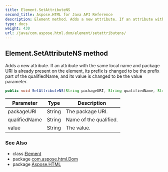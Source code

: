 ```yaml
---
title: Element.SetAttributeNS
second_title: Aspose.HTML for Java API Reference
description: Element method. Adds a new attribute. If an attribute with the same local name and package URI is already present on the element its prefix is changed to be the prefix part of the qualifiedName and its value is changed to be the value parameter
type: docs
weight: 430
url: /java/com.aspose.html.dom/element/setattributens/
---
```

## Element.SetAttributeNS method

Adds a new attribute. If an attribute with the same local name and package URI is already present on the element, its prefix is changed to be the prefix part of the qualifiedName, and its value is changed to be the value parameter.

```java
public void SetAttributeNS(String packageURI, String qualifiedName, String value)
```

| Parameter | Type | Description |
| --- | --- | --- |
| packageURI | String | The package URI. |
| qualifiedName | String | Name of the qualified. |
| value | String | The value. |

### See Also

* class [Element](../)
* package [com.aspose.html.Dom](../../element/)
* package [Aspose.HTML](../../../)
